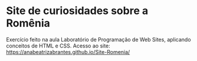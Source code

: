# Site de curiosidades sobre a Romênia
Exercício feito na aula Laboratório de Programação de Web Sites, aplicando conceitos de HTML e CSS.
Acesso ao site: https://anabeatrizabrantes.github.io/Site-Romenia/
